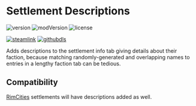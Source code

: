 # Settlement Descriptions
![version](https://img.shields.io/badge/RimWorld-1.3-brightgreen.svg) ![modVersion](https://img.shields.io/github/v/release/dninemfive/settlementdescriptions?color=brightgreen&label=Mod%20version) ![license](https://img.shields.io/badge/License-MIT-brightgreen.svg)

[![steamlink](https://raster.shields.io/steam/downloads/2240524945.png?color=blue&label=Workshop&logo=steam)](https://steamcommunity.com/sharedfiles/filedetails/?id=2240524945) [![githubdls](https://img.shields.io/github/downloads/dninemfive/settlementdescriptions/total?color=blue&label=Github&logo=github)](https://github.com/dninemfive/settlementdescriptions/releases/latest)

Adds descriptions to the settlement info tab giving details about their faction, because matching randomly-generated and overlapping names to entries in a lengthy faction tab can be tedious.

## Compatibility
[RimCities](https://github.com/rvanasa/rimworld-cities) settlements will have descriptions added as well.